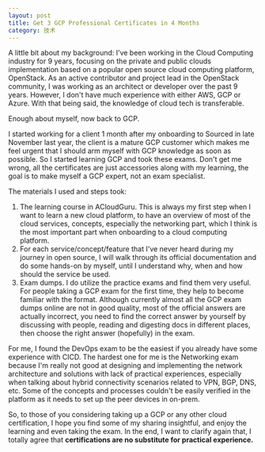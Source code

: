 ```yaml
---
layout: post
title: Get 3 GCP Professional Certificates in 4 Months
category: 技术
---
```


A little bit about my background: I’ve been working in the Cloud Computing industry for 9 years, focusing on the private and public clouds implementation based on a popular open source cloud computing platform, OpenStack. As an active contributor and project lead in the OpenStack community, I was working as an architect or developer over the past 9 years. However, I don't have much experience with either AWS, GCP or Azure. With that being said, the knowledge of cloud tech is transferable.

Enough about myself, now back to GCP.

I started working for a client 1 month after my onboarding to Sourced in late November last year, the client is a mature GCP customer which makes me feel urgent that I should arm myself with GCP knowledge as soon as possible. So I started learning GCP and took these exams. Don't get me wrong, all the certificates are just accessories along with my learning, the goal is to make myself a GCP expert, not an exam specialist.

The materials I used and steps took:

1. The learning course in ACloudGuru. This is always my first step when I want to learn a new cloud platform, to have an overview of most of the cloud services, concepts, especially the networking part, which I think is the most important part when onboarding to a cloud computing platform.
2. For each service/concept/feature that I've never heard during my journey in open source, I will walk through its official documentation and do some hands-on by myself, until I understand why, when and how should the service be used.
3. Exam dumps. I do utilize the practice exams and find them very useful. For people taking a GCP exam for the first time, they help to become familiar with the format. Although currently almost all the GCP exam dumps online are not in good quality, most of the official answers are actually incorrect, you need to find the correct answer by yourself by discussing with people, reading and digesting docs in different places, then choose the right answer (hopefully) in the exam.

For me, I found the DevOps exam to be the easiest if you already have some experience with CICD. The hardest one for me is the Networking exam because I'm really not good at designing and implementing the network architecture and solutions with lack of practical experiences, especially when talking about hybrid connectivity scenarios related to VPN, BGP, DNS, etc. Some of the concepts and processes couldn't be easily verified in the platform as it needs to set up the peer devices in on-prem.

So, to those of you considering taking up a GCP or any other cloud certification, I hope you find some of my sharing insightful, and enjoy the learning and even taking the exam. In the end, I want to clarify again that, I totally agree that **certifications are no substitute for practical experience.**
